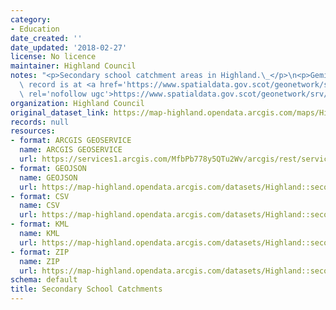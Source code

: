 ```yaml
---
category:
- Education
date_created: ''
date_updated: '2018-02-27'
license: No licence
maintainer: Highland Council
notes: "<p>Secondary school catchment areas in Highland.\_</p>\n<p>Gemini metadata\
  \ record is at <a href='https://www.spatialdata.gov.scot/geonetwork/srv/eng/catalog.search#/metadata/%7Be7b26e01-6aa9-4a91-8f7d-7e4f5bc631c1%7D'\
  \ rel='nofollow ugc'>https://www.spatialdata.gov.scot/geonetwork/srv/eng/catalog.search#/metadata/%7Be7b26e01-6aa9-4a91-8f7d-7e4f5bc631c1%7D</a>.</p>"
organization: Highland Council
original_dataset_link: https://map-highland.opendata.arcgis.com/maps/Highland::secondary-school-catchments
records: null
resources:
- format: ARCGIS GEOSERVICE
  name: ARCGIS GEOSERVICE
  url: https://services1.arcgis.com/MfbPb778y5QTu2Wv/arcgis/rest/services/SecondarySchoolCatchments/FeatureServer/0
- format: GEOJSON
  name: GEOJSON
  url: https://map-highland.opendata.arcgis.com/datasets/Highland::secondary-school-catchments.geojson?outSR=%7B%22latestWkid%22%3A27700%2C%22wkid%22%3A27700%7D
- format: CSV
  name: CSV
  url: https://map-highland.opendata.arcgis.com/datasets/Highland::secondary-school-catchments.csv?outSR=%7B%22latestWkid%22%3A27700%2C%22wkid%22%3A27700%7D
- format: KML
  name: KML
  url: https://map-highland.opendata.arcgis.com/datasets/Highland::secondary-school-catchments.kml?outSR=%7B%22latestWkid%22%3A27700%2C%22wkid%22%3A27700%7D
- format: ZIP
  name: ZIP
  url: https://map-highland.opendata.arcgis.com/datasets/Highland::secondary-school-catchments.zip?outSR=%7B%22latestWkid%22%3A27700%2C%22wkid%22%3A27700%7D
schema: default
title: Secondary School Catchments
---
```

